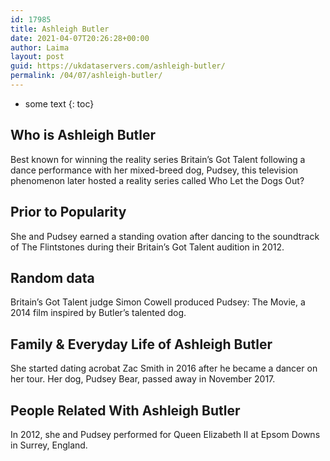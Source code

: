 ```yaml
---
id: 17985
title: Ashleigh Butler
date: 2021-04-07T20:26:28+00:00
author: Laima
layout: post
guid: https://ukdataservers.com/ashleigh-butler/
permalink: /04/07/ashleigh-butler/
---
```


* some text
{: toc}


## Who is Ashleigh Butler
                  
                  
                  
Best known for winning the reality series Britain&#8217;s Got Talent following a dance performance with her mixed-breed dog, Pudsey, this television phenomenon later hosted a reality series called Who Let the Dogs Out?
                  
              
            
              
            
                
                
                
## Prior to Popularity
                  
                  
                  
She and Pudsey earned a standing ovation after dancing to the soundtrack of The Flintstones during their Britain&#8217;s Got Talent audition in 2012.
                  
              
            
              
            
                
                
                
## Random data
                  
                  
                  
Britain&#8217;s Got Talent judge Simon Cowell produced Pudsey: The Movie, a 2014 film inspired by Butler&#8217;s talented dog.
                  
              
            
              
            
                
                
                
## Family & Everyday Life of Ashleigh Butler
                  
                  
                  
She started dating acrobat Zac Smith in 2016 after he became a dancer on her tour. Her dog, Pudsey Bear, passed away in November 2017.
                  
              
            
              
            
                
                
                
## People Related With Ashleigh Butler
                  
                  
                  
In 2012, she and Pudsey performed for Queen Elizabeth II at Epsom Downs in Surrey, England.
                  
              
            
              
            
                
              
            
              
              
            
            
              
            
          
          
          